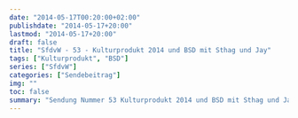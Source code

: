 ```yaml
---
date: "2014-05-17T00:20:00+02:00"
publishdate: "2014-05-17+20:00"
lastmod: "2014-05-17+20:00"
draft: false
title: "SfdvW - 53 - Kulturprodukt 2014 und BSD mit Sthag und Jay"
tags: ["Kulturprodukt", "BSD"]
series: ["SfdvW"]
categories: ["Sendebeitrag"]
img: ""
toc: false
summary: "Sendung Nummer 53 Kulturprodukt 2014 und BSD mit Sthag und Jay"
---
```


<div id="example"></div>
<script src="https://cdn.podlove.org/web-player/embed.js"></script>

<script>
  podlovePlayer('#example', '/blog/sfdvw53.json');
</script>
